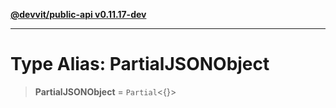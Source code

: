 [**@devvit/public-api v0.11.17-dev**](../README.md)

---

# Type Alias: PartialJSONObject

> **PartialJSONObject** = `Partial`\<\{\}\>
